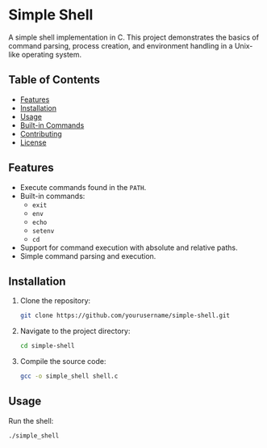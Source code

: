 # Simple Shell

A simple shell implementation in C. This project demonstrates the basics of command parsing, process creation, and environment handling in a Unix-like operating system.

## Table of Contents
- [Features](#features)
- [Installation](#installation)
- [Usage](#usage)
- [Built-in Commands](#built-in-commands)
- [Contributing](#contributing)
- [License](#license)

## Features
- Execute commands found in the `PATH`.
- Built-in commands:
  - `exit`
  - `env`
  - `echo`
  - `setenv`
  - `cd`
- Support for command execution with absolute and relative paths.
- Simple command parsing and execution.

## Installation
1. Clone the repository:
    ```sh
    git clone https://github.com/yourusername/simple-shell.git
    ```
2. Navigate to the project directory:
    ```sh
    cd simple-shell
    ```
3. Compile the source code:
    ```sh
    gcc -o simple_shell shell.c
    ```

## Usage
Run the shell:
```sh
./simple_shell
